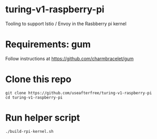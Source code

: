 # turing-v1-raspberry-pi

Tooling to support Istio / Envoy in the Rasbberry pi kernel

# Requirements: gum
Follow instructions at https://github.com/charmbracelet/gum

# Clone this repo
```
git clone https://github.com/useafterfree/turing-v1-raspberry-pi
cd turing-v1-raspberry-pi
```
# Run helper script
```
./build-rpi-kernel.sh
```
